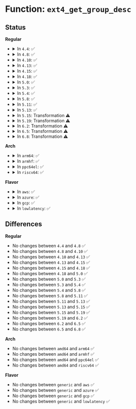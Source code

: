 # Function: <code>ext4_get_group_desc</code>

## Status
<b>Regular</b>
<ul>
<li>
<details>
<summary>In <code>4.4</code>: ✅</summary>

```c
struct ext4_group_desc *ext4_get_group_desc(struct super_block *sb, ext4_group_t block_group, struct buffer_head **bh);
```

**Collision:** Unique Global

**Inline:** No

**Transformation:** False

**Instances:**

```
In fs/ext4/balloc.c (ffffffff8128f3e0)
Location: fs/ext4/balloc.c:276
Inline: False
Direct callers:
  - fs/ext4/balloc.c:ext4_count_free_clusters
  - fs/ext4/balloc.c:ext4_read_block_bitmap_nowait
  - fs/ext4/ialloc.c:find_group_orlov
  - fs/ext4/ialloc.c:find_group_orlov
  - fs/ext4/ialloc.c:ext4_read_inode_bitmap
  - fs/ext4/ialloc.c:ext4_free_inode
  - fs/ext4/ialloc.c:__ext4_new_inode
  - fs/ext4/ialloc.c:__ext4_new_inode
  - fs/ext4/ialloc.c:__ext4_new_inode
  - fs/ext4/ialloc.c:__ext4_new_inode
  - fs/ext4/ialloc.c:__ext4_new_inode
  - fs/ext4/ialloc.c:__ext4_new_inode
  - fs/ext4/ialloc.c:ext4_count_free_inodes
  - fs/ext4/ialloc.c:ext4_count_dirs
  - fs/ext4/ialloc.c:ext4_init_inode_table
  - fs/ext4/inode.c:__ext4_get_inode_loc
  - fs/ext4/super.c:ext4_remount
  - fs/ext4/super.c:ext4_remount
  - fs/ext4/super.c:ext4_calculate_overhead
  - fs/ext4/super.c:ext4_fill_super
  - fs/ext4/super.c:ext4_fill_super
  - fs/ext4/mballoc.c:ext4_mb_mark_diskspace_used
  - fs/ext4/mballoc.c:ext4_mb_init
  - fs/ext4/mballoc.c:ext4_free_blocks
  - fs/ext4/mballoc.c:ext4_group_add_blocks
  - fs/ext4/block_validity.c:ext4_setup_system_zone
```
**Symbols:**

```
ffffffff8128f3e0-ffffffff8128f47d: ext4_get_group_desc (STB_GLOBAL)
```
</details>
</li>
<li>
<details>
<summary>In <code>4.8</code>: ✅</summary>

```c
struct ext4_group_desc *ext4_get_group_desc(struct super_block *sb, ext4_group_t block_group, struct buffer_head **bh);
```

**Collision:** Unique Global

**Inline:** No

**Transformation:** False

**Instances:**

```
In fs/ext4/balloc.c (ffffffff812bc8f0)
Location: fs/ext4/balloc.c:279
Inline: False
Direct callers:
  - fs/ext4/balloc.c:ext4_count_free_clusters
  - fs/ext4/balloc.c:ext4_read_block_bitmap_nowait
  - fs/ext4/ialloc.c:ext4_init_inode_table
  - fs/ext4/ialloc.c:ext4_count_dirs
  - fs/ext4/ialloc.c:ext4_count_free_inodes
  - fs/ext4/ialloc.c:__ext4_new_inode
  - fs/ext4/ialloc.c:__ext4_new_inode
  - fs/ext4/ialloc.c:__ext4_new_inode
  - fs/ext4/ialloc.c:__ext4_new_inode
  - fs/ext4/ialloc.c:__ext4_new_inode
  - fs/ext4/ialloc.c:__ext4_new_inode
  - fs/ext4/ialloc.c:find_group_orlov
  - fs/ext4/ialloc.c:find_group_orlov
  - fs/ext4/ialloc.c:ext4_free_inode
  - fs/ext4/ialloc.c:ext4_read_inode_bitmap
  - fs/ext4/inode.c:__ext4_get_inode_loc
  - fs/ext4/super.c:ext4_remount
  - fs/ext4/super.c:ext4_remount
  - fs/ext4/super.c:ext4_fill_super
  - fs/ext4/super.c:ext4_fill_super
  - fs/ext4/super.c:ext4_calculate_overhead
  - fs/ext4/mballoc.c:ext4_group_add_blocks
  - fs/ext4/mballoc.c:ext4_free_blocks
  - fs/ext4/mballoc.c:ext4_mb_mark_diskspace_used
  - fs/ext4/mballoc.c:ext4_mb_init
  - fs/ext4/block_validity.c:ext4_setup_system_zone
```
**Symbols:**

```
ffffffff812bc8f0-ffffffff812bc98d: ext4_get_group_desc (STB_GLOBAL)
```
</details>
</li>
<li>
<details>
<summary>In <code>4.10</code>: ✅</summary>

```c
struct ext4_group_desc *ext4_get_group_desc(struct super_block *sb, ext4_group_t block_group, struct buffer_head **bh);
```

**Collision:** Unique Global

**Inline:** No

**Transformation:** False

**Instances:**

```
In fs/ext4/balloc.c (ffffffff812d1f40)
Location: fs/ext4/balloc.c:279
Inline: False
Direct callers:
  - fs/ext4/balloc.c:ext4_count_free_clusters
  - fs/ext4/balloc.c:ext4_read_block_bitmap_nowait
  - fs/ext4/ialloc.c:ext4_init_inode_table
  - fs/ext4/ialloc.c:ext4_count_dirs
  - fs/ext4/ialloc.c:ext4_count_free_inodes
  - fs/ext4/ialloc.c:__ext4_new_inode
  - fs/ext4/ialloc.c:__ext4_new_inode
  - fs/ext4/ialloc.c:__ext4_new_inode
  - fs/ext4/ialloc.c:__ext4_new_inode
  - fs/ext4/ialloc.c:__ext4_new_inode
  - fs/ext4/ialloc.c:__ext4_new_inode
  - fs/ext4/ialloc.c:find_group_orlov
  - fs/ext4/ialloc.c:find_group_orlov
  - fs/ext4/ialloc.c:ext4_free_inode
  - fs/ext4/ialloc.c:ext4_read_inode_bitmap
  - fs/ext4/inode.c:__ext4_get_inode_loc
  - fs/ext4/super.c:ext4_remount
  - fs/ext4/super.c:ext4_remount
  - fs/ext4/super.c:ext4_fill_super
  - fs/ext4/super.c:ext4_fill_super
  - fs/ext4/super.c:ext4_calculate_overhead
  - fs/ext4/mballoc.c:ext4_group_add_blocks
  - fs/ext4/mballoc.c:ext4_free_blocks
  - fs/ext4/mballoc.c:ext4_mb_mark_diskspace_used
  - fs/ext4/mballoc.c:ext4_mb_init
  - fs/ext4/block_validity.c:ext4_setup_system_zone
```
**Symbols:**

```
ffffffff812d1f40-ffffffff812d1fdd: ext4_get_group_desc (STB_GLOBAL)
```
</details>
</li>
<li>
<details>
<summary>In <code>4.13</code>: ✅</summary>

```c
struct ext4_group_desc *ext4_get_group_desc(struct super_block *sb, ext4_group_t block_group, struct buffer_head **bh);
```

**Collision:** Unique Global

**Inline:** No

**Transformation:** False

**Instances:**

```
In fs/ext4/balloc.c (ffffffff812e35b0)
Location: fs/ext4/balloc.c:279
Inline: False
Direct callers:
  - fs/ext4/balloc.c:ext4_count_free_clusters
  - fs/ext4/balloc.c:ext4_read_block_bitmap_nowait
  - fs/ext4/block_validity.c:ext4_setup_system_zone
  - fs/ext4/fsmap.c:ext4_getfsmap_find_fixed_metadata
  - fs/ext4/ialloc.c:ext4_init_inode_table
  - fs/ext4/ialloc.c:ext4_count_dirs
  - fs/ext4/ialloc.c:ext4_count_free_inodes
  - fs/ext4/ialloc.c:__ext4_new_inode
  - fs/ext4/ialloc.c:__ext4_new_inode
  - fs/ext4/ialloc.c:__ext4_new_inode
  - fs/ext4/ialloc.c:__ext4_new_inode
  - fs/ext4/ialloc.c:__ext4_new_inode
  - fs/ext4/ialloc.c:__ext4_new_inode
  - fs/ext4/ialloc.c:find_group_orlov
  - fs/ext4/ialloc.c:find_group_orlov
  - fs/ext4/ialloc.c:ext4_free_inode
  - fs/ext4/ialloc.c:ext4_read_inode_bitmap
  - fs/ext4/inode.c:__ext4_get_inode_loc
  - fs/ext4/mballoc.c:ext4_group_add_blocks
  - fs/ext4/mballoc.c:ext4_free_blocks
  - fs/ext4/mballoc.c:ext4_mb_mark_diskspace_used
  - fs/ext4/mballoc.c:ext4_mb_init
  - fs/ext4/super.c:ext4_remount
  - fs/ext4/super.c:ext4_remount
  - fs/ext4/super.c:ext4_fill_super
  - fs/ext4/super.c:ext4_fill_super
  - fs/ext4/super.c:ext4_calculate_overhead
```
**Symbols:**

```
ffffffff812e35b0-ffffffff812e3648: ext4_get_group_desc (STB_GLOBAL)
```
</details>
</li>
<li>
<details>
<summary>In <code>4.15</code>: ✅</summary>

```c
struct ext4_group_desc *ext4_get_group_desc(struct super_block *sb, ext4_group_t block_group, struct buffer_head **bh);
```

**Collision:** Unique Global

**Inline:** No

**Transformation:** False

**Instances:**

```
In fs/ext4/balloc.c (ffffffff81307fa0)
Location: fs/ext4/balloc.c:280
Inline: False
Direct callers:
  - fs/ext4/balloc.c:ext4_count_free_clusters
  - fs/ext4/balloc.c:ext4_read_block_bitmap_nowait
  - fs/ext4/block_validity.c:ext4_setup_system_zone
  - fs/ext4/fsmap.c:ext4_getfsmap_find_fixed_metadata
  - fs/ext4/ialloc.c:ext4_init_inode_table
  - fs/ext4/ialloc.c:ext4_count_dirs
  - fs/ext4/ialloc.c:ext4_count_free_inodes
  - fs/ext4/ialloc.c:__ext4_new_inode
  - fs/ext4/ialloc.c:__ext4_new_inode
  - fs/ext4/ialloc.c:__ext4_new_inode
  - fs/ext4/ialloc.c:__ext4_new_inode
  - fs/ext4/ialloc.c:__ext4_new_inode
  - fs/ext4/ialloc.c:find_group_orlov
  - fs/ext4/ialloc.c:find_group_orlov
  - fs/ext4/ialloc.c:ext4_free_inode
  - fs/ext4/ialloc.c:ext4_read_inode_bitmap
  - fs/ext4/inode.c:__ext4_get_inode_loc
  - fs/ext4/mballoc.c:ext4_group_add_blocks
  - fs/ext4/mballoc.c:ext4_free_blocks
  - fs/ext4/mballoc.c:ext4_mb_mark_diskspace_used
  - fs/ext4/mballoc.c:ext4_mb_init
  - fs/ext4/super.c:ext4_remount
  - fs/ext4/super.c:ext4_remount
  - fs/ext4/super.c:ext4_fill_super
  - fs/ext4/super.c:ext4_fill_super
  - fs/ext4/super.c:ext4_calculate_overhead
```
**Symbols:**

```
ffffffff81307fa0-ffffffff81308038: ext4_get_group_desc (STB_GLOBAL)
```
</details>
</li>
<li>
<details>
<summary>In <code>4.18</code>: ✅</summary>

```c
struct ext4_group_desc *ext4_get_group_desc(struct super_block *sb, ext4_group_t block_group, struct buffer_head **bh);
```

**Collision:** Unique Global

**Inline:** No

**Transformation:** False

**Instances:**

```
In fs/ext4/balloc.c (ffffffff81335e90)
Location: fs/ext4/balloc.c:264
Inline: False
Direct callers:
  - fs/ext4/balloc.c:ext4_count_free_clusters
  - fs/ext4/balloc.c:ext4_read_block_bitmap_nowait
  - fs/ext4/block_validity.c:ext4_setup_system_zone
  - fs/ext4/fsmap.c:ext4_getfsmap_datadev
  - fs/ext4/ialloc.c:ext4_init_inode_table
  - fs/ext4/ialloc.c:ext4_count_dirs
  - fs/ext4/ialloc.c:ext4_count_free_inodes
  - fs/ext4/ialloc.c:__ext4_new_inode
  - fs/ext4/ialloc.c:__ext4_new_inode
  - fs/ext4/ialloc.c:__ext4_new_inode
  - fs/ext4/ialloc.c:__ext4_new_inode
  - fs/ext4/ialloc.c:__ext4_new_inode
  - fs/ext4/ialloc.c:find_group_orlov
  - fs/ext4/ialloc.c:find_group_orlov
  - fs/ext4/ialloc.c:ext4_free_inode
  - fs/ext4/ialloc.c:ext4_read_inode_bitmap
  - fs/ext4/inode.c:__ext4_get_inode_loc
  - fs/ext4/mballoc.c:ext4_group_add_blocks
  - fs/ext4/mballoc.c:ext4_free_blocks
  - fs/ext4/mballoc.c:ext4_mb_mark_diskspace_used
  - fs/ext4/mballoc.c:ext4_mb_init
  - fs/ext4/super.c:ext4_remount
  - fs/ext4/super.c:ext4_remount
  - fs/ext4/super.c:ext4_fill_super
  - fs/ext4/super.c:ext4_fill_super
  - fs/ext4/super.c:ext4_calculate_overhead
  - fs/ext4/super.c:ext4_mark_group_bitmap_corrupted
```
**Symbols:**

```
ffffffff81335e90-ffffffff81335f28: ext4_get_group_desc (STB_GLOBAL)
```
</details>
</li>
<li>
<details>
<summary>In <code>5.0</code>: ✅</summary>

```c
struct ext4_group_desc *ext4_get_group_desc(struct super_block *sb, ext4_group_t block_group, struct buffer_head **bh);
```

**Collision:** Unique Global

**Inline:** No

**Transformation:** False

**Instances:**

```
In fs/ext4/balloc.c (ffffffff8134d110)
Location: fs/ext4/balloc.c:264
Inline: False
Direct callers:
  - fs/ext4/balloc.c:ext4_count_free_clusters
  - fs/ext4/balloc.c:ext4_read_block_bitmap_nowait
  - fs/ext4/block_validity.c:ext4_setup_system_zone
  - fs/ext4/fsmap.c:ext4_getfsmap_datadev
  - fs/ext4/ialloc.c:ext4_init_inode_table
  - fs/ext4/ialloc.c:ext4_count_dirs
  - fs/ext4/ialloc.c:ext4_count_free_inodes
  - fs/ext4/ialloc.c:__ext4_new_inode
  - fs/ext4/ialloc.c:__ext4_new_inode
  - fs/ext4/ialloc.c:__ext4_new_inode
  - fs/ext4/ialloc.c:__ext4_new_inode
  - fs/ext4/ialloc.c:__ext4_new_inode
  - fs/ext4/ialloc.c:find_group_orlov
  - fs/ext4/ialloc.c:find_group_orlov
  - fs/ext4/ialloc.c:ext4_free_inode
  - fs/ext4/ialloc.c:ext4_read_inode_bitmap
  - fs/ext4/inode.c:__ext4_get_inode_loc
  - fs/ext4/mballoc.c:ext4_group_add_blocks
  - fs/ext4/mballoc.c:ext4_free_blocks
  - fs/ext4/mballoc.c:ext4_mb_mark_diskspace_used
  - fs/ext4/mballoc.c:ext4_mb_init
  - fs/ext4/super.c:ext4_remount
  - fs/ext4/super.c:ext4_remount
  - fs/ext4/super.c:ext4_fill_super
  - fs/ext4/super.c:ext4_fill_super
  - fs/ext4/super.c:ext4_calculate_overhead
  - fs/ext4/super.c:ext4_mark_group_bitmap_corrupted
```
**Symbols:**

```
ffffffff8134d110-ffffffff8134d1a8: ext4_get_group_desc (STB_GLOBAL)
```
</details>
</li>
<li>
<details>
<summary>In <code>5.3</code>: ✅</summary>

```c
struct ext4_group_desc *ext4_get_group_desc(struct super_block *sb, ext4_group_t block_group, struct buffer_head **bh);
```

**Collision:** Unique Global

**Inline:** No

**Transformation:** False

**Instances:**

```
In fs/ext4/balloc.c (ffffffff81375af0)
Location: fs/ext4/balloc.c:264
Inline: False
Direct callers:
  - fs/ext4/balloc.c:ext4_count_free_clusters
  - fs/ext4/balloc.c:ext4_read_block_bitmap_nowait
  - fs/ext4/block_validity.c:ext4_setup_system_zone
  - fs/ext4/fsmap.c:ext4_getfsmap_datadev
  - fs/ext4/ialloc.c:ext4_init_inode_table
  - fs/ext4/ialloc.c:ext4_count_dirs
  - fs/ext4/ialloc.c:ext4_count_free_inodes
  - fs/ext4/ialloc.c:__ext4_new_inode
  - fs/ext4/ialloc.c:__ext4_new_inode
  - fs/ext4/ialloc.c:__ext4_new_inode
  - fs/ext4/ialloc.c:__ext4_new_inode
  - fs/ext4/ialloc.c:__ext4_new_inode
  - fs/ext4/ialloc.c:find_group_orlov
  - fs/ext4/ialloc.c:find_group_orlov
  - fs/ext4/ialloc.c:ext4_free_inode
  - fs/ext4/ialloc.c:ext4_read_inode_bitmap
  - fs/ext4/inode.c:__ext4_get_inode_loc
  - fs/ext4/mballoc.c:ext4_group_add_blocks
  - fs/ext4/mballoc.c:ext4_free_blocks
  - fs/ext4/mballoc.c:ext4_mb_mark_diskspace_used
  - fs/ext4/mballoc.c:ext4_mb_init
  - fs/ext4/super.c:ext4_remount
  - fs/ext4/super.c:ext4_remount
  - fs/ext4/super.c:ext4_fill_super
  - fs/ext4/super.c:ext4_calculate_overhead
  - fs/ext4/super.c:ext4_check_descriptors
  - fs/ext4/super.c:ext4_mark_group_bitmap_corrupted
```
**Symbols:**

```
ffffffff81375af0-ffffffff81375b84: ext4_get_group_desc (STB_GLOBAL)
```
</details>
</li>
<li>
<details>
<summary>In <code>5.4</code>: ✅</summary>

```c
struct ext4_group_desc *ext4_get_group_desc(struct super_block *sb, ext4_group_t block_group, struct buffer_head **bh);
```

**Collision:** Unique Global

**Inline:** No

**Transformation:** False

**Instances:**

```
In fs/ext4/balloc.c (ffffffff8138dd60)
Location: fs/ext4/balloc.c:264
Inline: False
Direct callers:
  - fs/ext4/balloc.c:ext4_count_free_clusters
  - fs/ext4/balloc.c:ext4_read_block_bitmap_nowait
  - fs/ext4/block_validity.c:ext4_setup_system_zone
  - fs/ext4/fsmap.c:ext4_getfsmap_datadev
  - fs/ext4/ialloc.c:ext4_init_inode_table
  - fs/ext4/ialloc.c:ext4_count_dirs
  - fs/ext4/ialloc.c:ext4_count_free_inodes
  - fs/ext4/ialloc.c:__ext4_new_inode
  - fs/ext4/ialloc.c:__ext4_new_inode
  - fs/ext4/ialloc.c:__ext4_new_inode
  - fs/ext4/ialloc.c:__ext4_new_inode
  - fs/ext4/ialloc.c:__ext4_new_inode
  - fs/ext4/ialloc.c:find_group_orlov
  - fs/ext4/ialloc.c:find_group_orlov
  - fs/ext4/ialloc.c:ext4_free_inode
  - fs/ext4/ialloc.c:ext4_read_inode_bitmap
  - fs/ext4/inode.c:__ext4_get_inode_loc
  - fs/ext4/mballoc.c:ext4_group_add_blocks
  - fs/ext4/mballoc.c:ext4_free_blocks
  - fs/ext4/mballoc.c:ext4_mb_mark_diskspace_used
  - fs/ext4/mballoc.c:ext4_mb_init
  - fs/ext4/super.c:ext4_remount
  - fs/ext4/super.c:ext4_remount
  - fs/ext4/super.c:ext4_fill_super
  - fs/ext4/super.c:ext4_calculate_overhead
  - fs/ext4/super.c:ext4_check_descriptors
  - fs/ext4/super.c:ext4_mark_group_bitmap_corrupted
```
**Symbols:**

```
ffffffff8138dd60-ffffffff8138ddfb: ext4_get_group_desc (STB_GLOBAL)
```
</details>
</li>
<li>
<details>
<summary>In <code>5.8</code>: ✅</summary>

```c
struct ext4_group_desc *ext4_get_group_desc(struct super_block *sb, ext4_group_t block_group, struct buffer_head **bh);
```

**Collision:** Unique Global

**Inline:** No

**Transformation:** False

**Instances:**

```
In fs/ext4/balloc.c (ffffffff813d9260)
Location: fs/ext4/balloc.c:264
Inline: False
Direct callers:
  - fs/ext4/balloc.c:ext4_count_free_clusters
  - fs/ext4/balloc.c:ext4_read_block_bitmap_nowait
  - fs/ext4/block_validity.c:ext4_setup_system_zone
  - fs/ext4/fsmap.c:ext4_getfsmap_find_fixed_metadata
  - fs/ext4/ialloc.c:ext4_init_inode_table
  - fs/ext4/ialloc.c:ext4_count_dirs
  - fs/ext4/ialloc.c:ext4_count_free_inodes
  - fs/ext4/ialloc.c:__ext4_new_inode
  - fs/ext4/ialloc.c:recently_deleted
  - fs/ext4/ialloc.c:find_group_other
  - fs/ext4/ialloc.c:find_group_other
  - fs/ext4/ialloc.c:find_group_other
  - fs/ext4/ialloc.c:find_group_other
  - fs/ext4/ialloc.c:find_group_orlov
  - fs/ext4/ialloc.c:find_group_orlov
  - fs/ext4/ialloc.c:ext4_free_inode
  - fs/ext4/ialloc.c:ext4_read_inode_bitmap
  - fs/ext4/inode.c:__ext4_get_inode_loc
  - fs/ext4/mballoc.c:ext4_group_add_blocks
  - fs/ext4/mballoc.c:ext4_free_blocks
  - fs/ext4/mballoc.c:ext4_mb_mark_diskspace_used
  - fs/ext4/mballoc.c:ext4_mb_init_backend
  - fs/ext4/mballoc.c:ext4_mb_good_group_nolock
  - fs/ext4/super.c:ext4_remount
  - fs/ext4/super.c:ext4_remount
  - fs/ext4/super.c:count_overhead
  - fs/ext4/super.c:ext4_run_li_request
  - fs/ext4/super.c:ext4_check_descriptors
  - fs/ext4/super.c:ext4_fill_flex_info
  - fs/ext4/super.c:ext4_mark_group_bitmap_corrupted
```
**Symbols:**

```
ffffffff813d9260-ffffffff813d930a: ext4_get_group_desc (STB_GLOBAL)
```
</details>
</li>
<li>
<details>
<summary>In <code>5.11</code>: ✅</summary>

```c
struct ext4_group_desc *ext4_get_group_desc(struct super_block *sb, ext4_group_t block_group, struct buffer_head **bh);
```

**Collision:** Unique Global

**Inline:** No

**Transformation:** False

**Instances:**

```
In fs/ext4/balloc.c (ffffffff813eaeb0)
Location: fs/ext4/balloc.c:264
Inline: False
Direct callers:
  - fs/ext4/balloc.c:ext4_count_free_clusters
  - fs/ext4/balloc.c:ext4_read_block_bitmap_nowait
  - fs/ext4/block_validity.c:ext4_setup_system_zone
  - fs/ext4/fsmap.c:ext4_getfsmap_find_fixed_metadata
  - fs/ext4/ialloc.c:ext4_init_inode_table
  - fs/ext4/ialloc.c:ext4_count_dirs
  - fs/ext4/ialloc.c:ext4_count_free_inodes
  - fs/ext4/ialloc.c:__ext4_new_inode
  - fs/ext4/ialloc.c:ext4_mark_inode_used
  - fs/ext4/ialloc.c:recently_deleted
  - fs/ext4/ialloc.c:find_group_other
  - fs/ext4/ialloc.c:find_group_other
  - fs/ext4/ialloc.c:find_group_other
  - fs/ext4/ialloc.c:find_group_other
  - fs/ext4/ialloc.c:find_group_orlov
  - fs/ext4/ialloc.c:find_group_orlov
  - fs/ext4/ialloc.c:ext4_free_inode
  - fs/ext4/ialloc.c:ext4_read_inode_bitmap
  - fs/ext4/inode.c:__ext4_get_inode_loc
  - fs/ext4/mballoc.c:ext4_group_add_blocks
  - fs/ext4/mballoc.c:ext4_free_blocks
  - fs/ext4/mballoc.c:ext4_mb_mark_bb
  - fs/ext4/mballoc.c:ext4_mb_mark_diskspace_used
  - fs/ext4/mballoc.c:ext4_mb_init_backend
  - fs/ext4/mballoc.c:ext4_mb_prefetch_fini
  - fs/ext4/mballoc.c:ext4_mb_prefetch
  - fs/ext4/mballoc.c:ext4_mb_good_group_nolock
  - fs/ext4/super.c:ext4_remount
  - fs/ext4/super.c:ext4_remount
  - fs/ext4/super.c:count_overhead
  - fs/ext4/super.c:ext4_run_li_request
  - fs/ext4/super.c:ext4_check_descriptors
  - fs/ext4/super.c:ext4_fill_flex_info
  - fs/ext4/super.c:ext4_mark_group_bitmap_corrupted
```
**Symbols:**

```
ffffffff813eaeb0-ffffffff813eaf9d: ext4_get_group_desc (STB_GLOBAL)
```
</details>
</li>
<li>
<details>
<summary>In <code>5.13</code>: ✅</summary>

```c
struct ext4_group_desc *ext4_get_group_desc(struct super_block *sb, ext4_group_t block_group, struct buffer_head **bh);
```

**Collision:** Unique Global

**Inline:** No

**Transformation:** False

**Instances:**

```
In fs/ext4/balloc.c (ffffffff813f13e0)
Location: fs/ext4/balloc.c:264
Inline: False
Direct callers:
  - fs/ext4/balloc.c:ext4_count_free_clusters
  - fs/ext4/balloc.c:ext4_read_block_bitmap_nowait
  - fs/ext4/block_validity.c:ext4_setup_system_zone
  - fs/ext4/fsmap.c:ext4_getfsmap_find_fixed_metadata
  - fs/ext4/ialloc.c:ext4_init_inode_table
  - fs/ext4/ialloc.c:ext4_count_dirs
  - fs/ext4/ialloc.c:ext4_count_free_inodes
  - fs/ext4/ialloc.c:__ext4_new_inode
  - fs/ext4/ialloc.c:ext4_mark_inode_used
  - fs/ext4/ialloc.c:find_inode_bit
  - fs/ext4/ialloc.c:find_group_other
  - fs/ext4/ialloc.c:find_group_other
  - fs/ext4/ialloc.c:find_group_other
  - fs/ext4/ialloc.c:find_group_other
  - fs/ext4/ialloc.c:find_group_orlov
  - fs/ext4/ialloc.c:find_group_orlov
  - fs/ext4/ialloc.c:ext4_free_inode
  - fs/ext4/ialloc.c:ext4_read_inode_bitmap
  - fs/ext4/inode.c:__ext4_get_inode_loc
  - fs/ext4/mballoc.c:ext4_group_add_blocks
  - fs/ext4/mballoc.c:ext4_free_blocks
  - fs/ext4/mballoc.c:ext4_mb_mark_bb
  - fs/ext4/mballoc.c:ext4_mb_mark_diskspace_used
  - fs/ext4/mballoc.c:ext4_mb_init_backend
  - fs/ext4/mballoc.c:ext4_mb_prefetch_fini
  - fs/ext4/mballoc.c:ext4_mb_prefetch
  - fs/ext4/mballoc.c:ext4_mb_good_group_nolock
  - fs/ext4/super.c:ext4_remount
  - fs/ext4/super.c:ext4_remount
  - fs/ext4/super.c:count_overhead
  - fs/ext4/super.c:ext4_run_li_request
  - fs/ext4/super.c:ext4_check_descriptors
  - fs/ext4/super.c:ext4_fill_flex_info
  - fs/ext4/super.c:ext4_mark_group_bitmap_corrupted
```
**Symbols:**

```
ffffffff813f13e0-ffffffff813f14cd: ext4_get_group_desc (STB_GLOBAL)
```
</details>
</li>
<li>
<details>
<summary>In <code>5.15</code>: Transformation ⚠️</summary>

```c
struct ext4_group_desc *ext4_get_group_desc(struct super_block *sb, ext4_group_t block_group, struct buffer_head **bh);
```

**Collision:** Unique Global

**Inline:** No

**Transformation:** True

**Instances:**

```
In fs/ext4/balloc.c (0)
Location: fs/ext4/balloc.c:264
Inline: False
Direct callers:
  - fs/ext4/balloc.c:ext4_count_free_clusters
  - fs/ext4/balloc.c:ext4_read_block_bitmap_nowait
  - fs/ext4/block_validity.c:ext4_setup_system_zone
  - fs/ext4/fsmap.c:ext4_getfsmap_find_fixed_metadata
  - fs/ext4/ialloc.c:ext4_init_inode_table
  - fs/ext4/ialloc.c:ext4_count_dirs
  - fs/ext4/ialloc.c:ext4_count_free_inodes
  - fs/ext4/ialloc.c:__ext4_new_inode
  - fs/ext4/ialloc.c:ext4_mark_inode_used
  - fs/ext4/ialloc.c:find_inode_bit
  - fs/ext4/ialloc.c:find_group_other
  - fs/ext4/ialloc.c:find_group_other
  - fs/ext4/ialloc.c:find_group_other
  - fs/ext4/ialloc.c:find_group_other
  - fs/ext4/ialloc.c:find_group_orlov
  - fs/ext4/ialloc.c:find_group_orlov
  - fs/ext4/ialloc.c:ext4_free_inode
  - fs/ext4/ialloc.c:ext4_read_inode_bitmap
  - fs/ext4/inode.c:__ext4_get_inode_loc
  - fs/ext4/mballoc.c:ext4_group_add_blocks
  - fs/ext4/mballoc.c:ext4_free_blocks
  - fs/ext4/mballoc.c:ext4_mb_mark_bb
  - fs/ext4/mballoc.c:ext4_mb_mark_diskspace_used
  - fs/ext4/mballoc.c:ext4_mb_init_backend
  - fs/ext4/mballoc.c:ext4_mb_prefetch_fini
  - fs/ext4/mballoc.c:ext4_mb_prefetch
  - fs/ext4/mballoc.c:ext4_mb_good_group_nolock
  - fs/ext4/super.c:ext4_remount
  - fs/ext4/super.c:ext4_remount
  - fs/ext4/super.c:count_overhead
  - fs/ext4/super.c:ext4_run_li_request
  - fs/ext4/super.c:ext4_check_descriptors
  - fs/ext4/super.c:ext4_fill_flex_info
  - fs/ext4/super.c:ext4_mark_group_bitmap_corrupted
```
**Symbols:**

```
ffffffff81cc8b12-ffffffff81cc8b39: ext4_get_group_desc.cold (STB_LOCAL)
ffffffff814433e0-ffffffff814434ce: ext4_get_group_desc (STB_GLOBAL)
```
</details>
</li>
<li>
<details>
<summary>In <code>5.19</code>: Transformation ⚠️</summary>

```c
struct ext4_group_desc *ext4_get_group_desc(struct super_block *sb, ext4_group_t block_group, struct buffer_head **bh);
```

**Collision:** Unique Global

**Inline:** No

**Transformation:** True

**Instances:**

```
In fs/ext4/balloc.c (0)
Location: fs/ext4/balloc.c:264
Inline: False
Direct callers:
  - fs/ext4/balloc.c:ext4_count_free_clusters
  - fs/ext4/balloc.c:ext4_read_block_bitmap_nowait
  - fs/ext4/block_validity.c:ext4_setup_system_zone
  - fs/ext4/fsmap.c:ext4_getfsmap_find_fixed_metadata
  - fs/ext4/ialloc.c:ext4_init_inode_table
  - fs/ext4/ialloc.c:ext4_count_dirs
  - fs/ext4/ialloc.c:ext4_count_free_inodes
  - fs/ext4/ialloc.c:__ext4_new_inode
  - fs/ext4/ialloc.c:ext4_mark_inode_used
  - fs/ext4/ialloc.c:find_inode_bit
  - fs/ext4/ialloc.c:find_group_other
  - fs/ext4/ialloc.c:find_group_other
  - fs/ext4/ialloc.c:find_group_other
  - fs/ext4/ialloc.c:find_group_other
  - fs/ext4/ialloc.c:find_group_orlov
  - fs/ext4/ialloc.c:find_group_orlov
  - fs/ext4/ialloc.c:ext4_free_inode
  - fs/ext4/ialloc.c:ext4_read_inode_bitmap
  - fs/ext4/inode.c:__ext4_get_inode_loc
  - fs/ext4/mballoc.c:ext4_group_add_blocks
  - fs/ext4/mballoc.c:ext4_mb_clear_bb
  - fs/ext4/mballoc.c:ext4_mb_mark_bb
  - fs/ext4/mballoc.c:ext4_mb_mark_diskspace_used
  - fs/ext4/mballoc.c:ext4_mb_init_backend
  - fs/ext4/mballoc.c:ext4_mb_prefetch_fini
  - fs/ext4/mballoc.c:ext4_mb_prefetch
  - fs/ext4/mballoc.c:ext4_mb_good_group_nolock
  - fs/ext4/super.c:__ext4_remount
  - fs/ext4/super.c:__ext4_remount
  - fs/ext4/super.c:count_overhead
  - fs/ext4/super.c:ext4_run_li_request
  - fs/ext4/super.c:ext4_check_descriptors
  - fs/ext4/super.c:ext4_fill_flex_info
  - fs/ext4/super.c:ext4_mark_group_bitmap_corrupted
```
**Symbols:**

```
ffffffff81e7b856-ffffffff81e7b879: ext4_get_group_desc.cold (STB_LOCAL)
ffffffff814bf1d0-ffffffff814bf2e9: ext4_get_group_desc (STB_GLOBAL)
```
</details>
</li>
<li>
<details>
<summary>In <code>6.2</code>: Transformation ⚠️</summary>

```c
struct ext4_group_desc *ext4_get_group_desc(struct super_block *sb, ext4_group_t block_group, struct buffer_head **bh);
```

**Collision:** Unique Global

**Inline:** No

**Transformation:** True

**Instances:**

```
In fs/ext4/balloc.c (0)
Location: fs/ext4/balloc.c:264
Inline: False
Direct callers:
  - fs/ext4/balloc.c:ext4_count_free_clusters
  - fs/ext4/balloc.c:ext4_wait_block_bitmap
  - fs/ext4/balloc.c:ext4_read_block_bitmap_nowait
  - fs/ext4/block_validity.c:ext4_setup_system_zone
  - fs/ext4/fsmap.c:ext4_getfsmap_find_fixed_metadata
  - fs/ext4/ialloc.c:ext4_init_inode_table
  - fs/ext4/ialloc.c:ext4_count_dirs
  - fs/ext4/ialloc.c:ext4_count_free_inodes
  - fs/ext4/ialloc.c:__ext4_new_inode
  - fs/ext4/ialloc.c:ext4_mark_inode_used
  - fs/ext4/ialloc.c:find_inode_bit
  - fs/ext4/ialloc.c:find_group_other
  - fs/ext4/ialloc.c:find_group_other
  - fs/ext4/ialloc.c:find_group_other
  - fs/ext4/ialloc.c:find_group_other
  - fs/ext4/ialloc.c:find_group_orlov
  - fs/ext4/ialloc.c:find_group_orlov
  - fs/ext4/ialloc.c:ext4_free_inode
  - fs/ext4/ialloc.c:ext4_read_inode_bitmap
  - fs/ext4/inode.c:__ext4_get_inode_loc
  - fs/ext4/mballoc.c:ext4_group_add_blocks
  - fs/ext4/mballoc.c:ext4_mb_clear_bb
  - fs/ext4/mballoc.c:ext4_mb_mark_bb
  - fs/ext4/mballoc.c:ext4_mb_mark_diskspace_used
  - fs/ext4/mballoc.c:ext4_mb_init_backend
  - fs/ext4/mballoc.c:ext4_mb_prefetch_fini
  - fs/ext4/mballoc.c:ext4_mb_prefetch
  - fs/ext4/mballoc.c:ext4_mb_good_group_nolock
  - fs/ext4/super.c:__ext4_remount
  - fs/ext4/super.c:__ext4_remount
  - fs/ext4/super.c:count_overhead
  - fs/ext4/super.c:ext4_run_li_request
  - fs/ext4/super.c:ext4_check_descriptors
  - fs/ext4/super.c:ext4_fill_flex_info
  - fs/ext4/super.c:ext4_mark_group_bitmap_corrupted
```
**Symbols:**

```
ffffffff8206bfe7-ffffffff8206c00a: ext4_get_group_desc.cold (STB_LOCAL)
ffffffff81557100-ffffffff81557219: ext4_get_group_desc (STB_GLOBAL)
```
</details>
</li>
<li>
<details>
<summary>In <code>6.5</code>: Transformation ⚠️</summary>

```c
struct ext4_group_desc *ext4_get_group_desc(struct super_block *sb, ext4_group_t block_group, struct buffer_head **bh);
```

**Collision:** Unique Global

**Inline:** No

**Transformation:** True

**Instances:**

```
In fs/ext4/balloc.c (0)
Location: fs/ext4/balloc.c:266
Inline: False
Direct callers:
  - fs/ext4/balloc.c:ext4_count_free_clusters
  - fs/ext4/balloc.c:ext4_wait_block_bitmap
  - fs/ext4/balloc.c:ext4_read_block_bitmap_nowait
  - fs/ext4/block_validity.c:ext4_setup_system_zone
  - fs/ext4/fsmap.c:ext4_getfsmap_find_fixed_metadata
  - fs/ext4/ialloc.c:ext4_init_inode_table
  - fs/ext4/ialloc.c:ext4_count_dirs
  - fs/ext4/ialloc.c:ext4_count_free_inodes
  - fs/ext4/ialloc.c:__ext4_new_inode
  - fs/ext4/ialloc.c:ext4_mark_inode_used
  - fs/ext4/ialloc.c:find_inode_bit
  - fs/ext4/ialloc.c:find_group_other
  - fs/ext4/ialloc.c:find_group_other
  - fs/ext4/ialloc.c:find_group_other
  - fs/ext4/ialloc.c:find_group_other
  - fs/ext4/ialloc.c:find_group_orlov
  - fs/ext4/ialloc.c:find_group_orlov
  - fs/ext4/ialloc.c:ext4_free_inode
  - fs/ext4/ialloc.c:ext4_read_inode_bitmap
  - fs/ext4/inode.c:__ext4_get_inode_loc
  - fs/ext4/mballoc.c:ext4_group_add_blocks
  - fs/ext4/mballoc.c:ext4_mb_clear_bb
  - fs/ext4/mballoc.c:ext4_mb_mark_bb
  - fs/ext4/mballoc.c:ext4_mb_mark_diskspace_used
  - fs/ext4/mballoc.c:ext4_mb_init_backend
  - fs/ext4/mballoc.c:ext4_mb_prefetch_fini
  - fs/ext4/mballoc.c:ext4_mb_prefetch
  - fs/ext4/mballoc.c:ext4_mb_good_group_nolock
  - fs/ext4/super.c:__ext4_remount
  - fs/ext4/super.c:__ext4_remount
  - fs/ext4/super.c:count_overhead
  - fs/ext4/super.c:ext4_run_li_request
  - fs/ext4/super.c:ext4_check_descriptors
  - fs/ext4/super.c:ext4_fill_flex_info
  - fs/ext4/super.c:ext4_mark_group_bitmap_corrupted
```
**Symbols:**

```
ffffffff820ebe34-ffffffff820ebe5b: ext4_get_group_desc.cold (STB_LOCAL)
ffffffff8158ec50-ffffffff8158ed56: ext4_get_group_desc (STB_GLOBAL)
```
</details>
</li>
<li>
<details>
<summary>In <code>6.8</code>: Transformation ⚠️</summary>

```c
struct ext4_group_desc *ext4_get_group_desc(struct super_block *sb, ext4_group_t block_group, struct buffer_head **bh);
```

**Collision:** Unique Global

**Inline:** No

**Transformation:** True

**Instances:**

```
In fs/ext4/balloc.c (0)
Location: fs/ext4/balloc.c:265
Inline: False
Direct callers:
  - fs/ext4/balloc.c:ext4_count_free_clusters
  - fs/ext4/balloc.c:ext4_wait_block_bitmap
  - fs/ext4/balloc.c:ext4_read_block_bitmap_nowait
  - fs/ext4/block_validity.c:ext4_setup_system_zone
  - fs/ext4/fsmap.c:ext4_getfsmap_find_fixed_metadata
  - fs/ext4/ialloc.c:ext4_init_inode_table
  - fs/ext4/ialloc.c:ext4_count_dirs
  - fs/ext4/ialloc.c:ext4_count_free_inodes
  - fs/ext4/ialloc.c:__ext4_new_inode
  - fs/ext4/ialloc.c:ext4_mark_inode_used
  - fs/ext4/ialloc.c:find_inode_bit
  - fs/ext4/ialloc.c:find_group_other
  - fs/ext4/ialloc.c:find_group_other
  - fs/ext4/ialloc.c:find_group_other
  - fs/ext4/ialloc.c:find_group_other
  - fs/ext4/ialloc.c:find_group_orlov
  - fs/ext4/ialloc.c:find_group_orlov
  - fs/ext4/ialloc.c:ext4_free_inode
  - fs/ext4/ialloc.c:ext4_read_inode_bitmap
  - fs/ext4/inode.c:__ext4_get_inode_loc
  - fs/ext4/mballoc.c:ext4_mb_mark_diskspace_used
  - fs/ext4/mballoc.c:ext4_mb_mark_context
  - fs/ext4/mballoc.c:ext4_mb_mark_context
  - fs/ext4/mballoc.c:ext4_mb_init_backend
  - fs/ext4/mballoc.c:ext4_mb_prefetch_fini
  - fs/ext4/mballoc.c:ext4_mb_prefetch
  - fs/ext4/mballoc.c:ext4_mb_good_group_nolock
  - fs/ext4/super.c:__ext4_remount
  - fs/ext4/super.c:__ext4_remount
  - fs/ext4/super.c:count_overhead
  - fs/ext4/super.c:ext4_run_li_request
  - fs/ext4/super.c:ext4_check_descriptors
  - fs/ext4/super.c:ext4_fill_flex_info
  - fs/ext4/super.c:ext4_mark_group_bitmap_corrupted
```
**Symbols:**

```
ffffffff821c9098-ffffffff821c90bf: ext4_get_group_desc.cold (STB_LOCAL)
ffffffff815c7960-ffffffff815c7a66: ext4_get_group_desc (STB_GLOBAL)
```
</details>
</li>
</ul>
<b>Arch</b>
<ul>
<li>
<details>
<summary>In <code>arm64</code>: ✅</summary>

```c
struct ext4_group_desc *ext4_get_group_desc(struct super_block *sb, ext4_group_t block_group, struct buffer_head **bh);
```

**Collision:** Unique Global

**Inline:** No

**Transformation:** False

**Instances:**

```
In fs/ext4/balloc.c (ffff80001045fdf8)
Location: fs/ext4/balloc.c:264
Inline: False
Direct callers:
  - fs/ext4/balloc.c:ext4_count_free_clusters
  - fs/ext4/balloc.c:ext4_read_block_bitmap_nowait
  - fs/ext4/block_validity.c:ext4_setup_system_zone
  - fs/ext4/fsmap.c:ext4_getfsmap_datadev
  - fs/ext4/ialloc.c:ext4_init_inode_table
  - fs/ext4/ialloc.c:ext4_count_dirs
  - fs/ext4/ialloc.c:ext4_count_free_inodes
  - fs/ext4/ialloc.c:__ext4_new_inode
  - fs/ext4/ialloc.c:__ext4_new_inode
  - fs/ext4/ialloc.c:__ext4_new_inode
  - fs/ext4/ialloc.c:__ext4_new_inode
  - fs/ext4/ialloc.c:__ext4_new_inode
  - fs/ext4/ialloc.c:find_group_orlov
  - fs/ext4/ialloc.c:find_group_orlov
  - fs/ext4/ialloc.c:ext4_free_inode
  - fs/ext4/ialloc.c:ext4_read_inode_bitmap
  - fs/ext4/inode.c:__ext4_get_inode_loc
  - fs/ext4/mballoc.c:ext4_group_add_blocks
  - fs/ext4/mballoc.c:ext4_free_blocks
  - fs/ext4/mballoc.c:ext4_mb_mark_diskspace_used
  - fs/ext4/mballoc.c:ext4_mb_init
  - fs/ext4/super.c:ext4_remount
  - fs/ext4/super.c:ext4_remount
  - fs/ext4/super.c:ext4_fill_super
  - fs/ext4/super.c:ext4_calculate_overhead
  - fs/ext4/super.c:ext4_check_descriptors
  - fs/ext4/super.c:ext4_mark_group_bitmap_corrupted
```
**Symbols:**

```
ffff80001045fdf8-ffff80001045fed4: ext4_get_group_desc (STB_GLOBAL)
```
</details>
</li>
<li>
<details>
<summary>In <code>armhf</code>: ✅</summary>

```c
struct ext4_group_desc *ext4_get_group_desc(struct super_block *sb, ext4_group_t block_group, struct buffer_head **bh);
```

**Collision:** Unique Global

**Inline:** No

**Transformation:** False

**Instances:**

```
In fs/ext4/balloc.c (c0620630)
Location: fs/ext4/balloc.c:264
Inline: False
Direct callers:
  - fs/ext4/balloc.c:ext4_count_free_clusters
  - fs/ext4/balloc.c:ext4_read_block_bitmap_nowait
  - fs/ext4/block_validity.c:ext4_setup_system_zone
  - fs/ext4/fsmap.c:ext4_getfsmap_find_fixed_metadata
  - fs/ext4/ialloc.c:ext4_init_inode_table
  - fs/ext4/ialloc.c:ext4_count_dirs
  - fs/ext4/ialloc.c:ext4_count_free_inodes
  - fs/ext4/ialloc.c:__ext4_new_inode
  - fs/ext4/ialloc.c:__ext4_new_inode
  - fs/ext4/ialloc.c:__ext4_new_inode
  - fs/ext4/ialloc.c:__ext4_new_inode
  - fs/ext4/ialloc.c:__ext4_new_inode
  - fs/ext4/ialloc.c:find_inode_bit
  - fs/ext4/ialloc.c:find_group_orlov
  - fs/ext4/ialloc.c:find_group_orlov
  - fs/ext4/ialloc.c:ext4_free_inode
  - fs/ext4/ialloc.c:ext4_read_inode_bitmap
  - fs/ext4/inode.c:__ext4_get_inode_loc
  - fs/ext4/mballoc.c:ext4_group_add_blocks
  - fs/ext4/mballoc.c:ext4_free_blocks
  - fs/ext4/mballoc.c:ext4_mb_mark_diskspace_used
  - fs/ext4/mballoc.c:ext4_mb_init
  - fs/ext4/super.c:ext4_remount
  - fs/ext4/super.c:ext4_remount
  - fs/ext4/super.c:ext4_fill_super
  - fs/ext4/super.c:ext4_calculate_overhead
  - fs/ext4/super.c:ext4_check_descriptors
  - fs/ext4/super.c:ext4_mark_group_bitmap_corrupted
```
**Symbols:**

```
c0620630-c06206f4: ext4_get_group_desc (STB_GLOBAL)
```
</details>
</li>
<li>
<details>
<summary>In <code>ppc64el</code>: ✅</summary>

```c
struct ext4_group_desc *ext4_get_group_desc(struct super_block *sb, ext4_group_t block_group, struct buffer_head **bh);
```

**Collision:** Unique Global

**Inline:** No

**Transformation:** False

**Instances:**

```
In fs/ext4/balloc.c (c00000000057c110)
Location: fs/ext4/balloc.c:264
Inline: False
Direct callers:
  - fs/ext4/balloc.c:ext4_count_free_clusters
  - fs/ext4/balloc.c:ext4_read_block_bitmap_nowait
  - fs/ext4/block_validity.c:ext4_setup_system_zone
  - fs/ext4/fsmap.c:ext4_getfsmap_datadev
  - fs/ext4/ialloc.c:ext4_init_inode_table
  - fs/ext4/ialloc.c:ext4_count_dirs
  - fs/ext4/ialloc.c:ext4_count_free_inodes
  - fs/ext4/ialloc.c:__ext4_new_inode
  - fs/ext4/ialloc.c:__ext4_new_inode
  - fs/ext4/ialloc.c:__ext4_new_inode
  - fs/ext4/ialloc.c:__ext4_new_inode
  - fs/ext4/ialloc.c:__ext4_new_inode
  - fs/ext4/ialloc.c:find_group_orlov
  - fs/ext4/ialloc.c:find_group_orlov
  - fs/ext4/ialloc.c:ext4_free_inode
  - fs/ext4/ialloc.c:ext4_read_inode_bitmap
  - fs/ext4/inode.c:__ext4_get_inode_loc
  - fs/ext4/mballoc.c:ext4_group_add_blocks
  - fs/ext4/mballoc.c:ext4_free_blocks
  - fs/ext4/mballoc.c:ext4_mb_mark_diskspace_used
  - fs/ext4/mballoc.c:ext4_mb_init
  - fs/ext4/super.c:ext4_remount
  - fs/ext4/super.c:ext4_remount
  - fs/ext4/super.c:ext4_fill_super
  - fs/ext4/super.c:ext4_calculate_overhead
  - fs/ext4/super.c:ext4_check_descriptors
  - fs/ext4/super.c:ext4_mark_group_bitmap_corrupted
```
**Symbols:**

```
c00000000057c110-c00000000057c208: ext4_get_group_desc (STB_GLOBAL)
```
</details>
</li>
<li>
<details>
<summary>In <code>riscv64</code>: ✅</summary>

```c
struct ext4_group_desc *ext4_get_group_desc(struct super_block *sb, ext4_group_t block_group, struct buffer_head **bh);
```

**Collision:** Unique Global

**Inline:** No

**Transformation:** False

**Instances:**

```
In fs/ext4/balloc.c (ffffffe0002ef508)
Location: fs/ext4/balloc.c:264
Inline: False
Direct callers:
  - fs/ext4/balloc.c:ext4_count_free_clusters
  - fs/ext4/balloc.c:ext4_read_block_bitmap_nowait
  - fs/ext4/block_validity.c:ext4_setup_system_zone
  - fs/ext4/fsmap.c:ext4_getfsmap_datadev
  - fs/ext4/ialloc.c:ext4_init_inode_table
  - fs/ext4/ialloc.c:ext4_count_dirs
  - fs/ext4/ialloc.c:ext4_count_free_inodes
  - fs/ext4/ialloc.c:__ext4_new_inode
  - fs/ext4/ialloc.c:__ext4_new_inode
  - fs/ext4/ialloc.c:__ext4_new_inode
  - fs/ext4/ialloc.c:__ext4_new_inode
  - fs/ext4/ialloc.c:__ext4_new_inode
  - fs/ext4/ialloc.c:find_group_orlov
  - fs/ext4/ialloc.c:find_group_orlov
  - fs/ext4/ialloc.c:ext4_free_inode
  - fs/ext4/ialloc.c:ext4_read_inode_bitmap
  - fs/ext4/inode.c:__ext4_get_inode_loc
  - fs/ext4/mballoc.c:ext4_group_add_blocks
  - fs/ext4/mballoc.c:ext4_free_blocks
  - fs/ext4/mballoc.c:ext4_mb_mark_diskspace_used
  - fs/ext4/mballoc.c:ext4_mb_init
  - fs/ext4/super.c:ext4_remount
  - fs/ext4/super.c:ext4_remount
  - fs/ext4/super.c:ext4_fill_super
  - fs/ext4/super.c:ext4_calculate_overhead
  - fs/ext4/super.c:ext4_check_descriptors
  - fs/ext4/super.c:ext4_mark_group_bitmap_corrupted
```
**Symbols:**

```
ffffffe0002ef508-ffffffe0002ef5ce: ext4_get_group_desc (STB_GLOBAL)
```
</details>
</li>
</ul>
<b>Flavor</b>
<ul>
<li>
<details>
<summary>In <code>aws</code>: ✅</summary>

```c
struct ext4_group_desc *ext4_get_group_desc(struct super_block *sb, ext4_group_t block_group, struct buffer_head **bh);
```

**Collision:** Unique Global

**Inline:** No

**Transformation:** False

**Instances:**

```
In fs/ext4/balloc.c (ffffffff81386340)
Location: fs/ext4/balloc.c:264
Inline: False
Direct callers:
  - fs/ext4/balloc.c:ext4_count_free_clusters
  - fs/ext4/balloc.c:ext4_read_block_bitmap_nowait
  - fs/ext4/block_validity.c:ext4_setup_system_zone
  - fs/ext4/fsmap.c:ext4_getfsmap_datadev
  - fs/ext4/ialloc.c:ext4_init_inode_table
  - fs/ext4/ialloc.c:ext4_count_dirs
  - fs/ext4/ialloc.c:ext4_count_free_inodes
  - fs/ext4/ialloc.c:__ext4_new_inode
  - fs/ext4/ialloc.c:__ext4_new_inode
  - fs/ext4/ialloc.c:__ext4_new_inode
  - fs/ext4/ialloc.c:__ext4_new_inode
  - fs/ext4/ialloc.c:__ext4_new_inode
  - fs/ext4/ialloc.c:find_group_orlov
  - fs/ext4/ialloc.c:find_group_orlov
  - fs/ext4/ialloc.c:ext4_free_inode
  - fs/ext4/ialloc.c:ext4_read_inode_bitmap
  - fs/ext4/inode.c:__ext4_get_inode_loc
  - fs/ext4/mballoc.c:ext4_group_add_blocks
  - fs/ext4/mballoc.c:ext4_free_blocks
  - fs/ext4/mballoc.c:ext4_mb_mark_diskspace_used
  - fs/ext4/mballoc.c:ext4_mb_init
  - fs/ext4/super.c:ext4_remount
  - fs/ext4/super.c:ext4_remount
  - fs/ext4/super.c:ext4_fill_super
  - fs/ext4/super.c:ext4_calculate_overhead
  - fs/ext4/super.c:ext4_check_descriptors
  - fs/ext4/super.c:ext4_mark_group_bitmap_corrupted
```
**Symbols:**

```
ffffffff81386340-ffffffff813863db: ext4_get_group_desc (STB_GLOBAL)
```
</details>
</li>
<li>
<details>
<summary>In <code>azure</code>: ✅</summary>

```c
struct ext4_group_desc *ext4_get_group_desc(struct super_block *sb, ext4_group_t block_group, struct buffer_head **bh);
```

**Collision:** Unique Global

**Inline:** No

**Transformation:** False

**Instances:**

```
In fs/ext4/balloc.c (ffffffff81376dd0)
Location: fs/ext4/balloc.c:264
Inline: False
Direct callers:
  - fs/ext4/balloc.c:ext4_count_free_clusters
  - fs/ext4/balloc.c:ext4_read_block_bitmap_nowait
  - fs/ext4/block_validity.c:ext4_setup_system_zone
  - fs/ext4/fsmap.c:ext4_getfsmap_datadev
  - fs/ext4/ialloc.c:ext4_init_inode_table
  - fs/ext4/ialloc.c:ext4_count_dirs
  - fs/ext4/ialloc.c:ext4_count_free_inodes
  - fs/ext4/ialloc.c:__ext4_new_inode
  - fs/ext4/ialloc.c:__ext4_new_inode
  - fs/ext4/ialloc.c:__ext4_new_inode
  - fs/ext4/ialloc.c:__ext4_new_inode
  - fs/ext4/ialloc.c:__ext4_new_inode
  - fs/ext4/ialloc.c:find_group_orlov
  - fs/ext4/ialloc.c:find_group_orlov
  - fs/ext4/ialloc.c:ext4_free_inode
  - fs/ext4/ialloc.c:ext4_read_inode_bitmap
  - fs/ext4/inode.c:__ext4_get_inode_loc
  - fs/ext4/mballoc.c:ext4_group_add_blocks
  - fs/ext4/mballoc.c:ext4_free_blocks
  - fs/ext4/mballoc.c:ext4_mb_mark_diskspace_used
  - fs/ext4/mballoc.c:ext4_mb_init
  - fs/ext4/super.c:ext4_remount
  - fs/ext4/super.c:ext4_remount
  - fs/ext4/super.c:ext4_fill_super
  - fs/ext4/super.c:ext4_calculate_overhead
  - fs/ext4/super.c:ext4_check_descriptors
  - fs/ext4/super.c:ext4_mark_group_bitmap_corrupted
```
**Symbols:**

```
ffffffff81376dd0-ffffffff81376e6b: ext4_get_group_desc (STB_GLOBAL)
```
</details>
</li>
<li>
<details>
<summary>In <code>gcp</code>: ✅</summary>

```c
struct ext4_group_desc *ext4_get_group_desc(struct super_block *sb, ext4_group_t block_group, struct buffer_head **bh);
```

**Collision:** Unique Global

**Inline:** No

**Transformation:** False

**Instances:**

```
In fs/ext4/balloc.c (ffffffff81383e10)
Location: fs/ext4/balloc.c:264
Inline: False
Direct callers:
  - fs/ext4/balloc.c:ext4_count_free_clusters
  - fs/ext4/balloc.c:ext4_read_block_bitmap_nowait
  - fs/ext4/block_validity.c:ext4_setup_system_zone
  - fs/ext4/fsmap.c:ext4_getfsmap_datadev
  - fs/ext4/ialloc.c:ext4_init_inode_table
  - fs/ext4/ialloc.c:ext4_count_dirs
  - fs/ext4/ialloc.c:ext4_count_free_inodes
  - fs/ext4/ialloc.c:__ext4_new_inode
  - fs/ext4/ialloc.c:__ext4_new_inode
  - fs/ext4/ialloc.c:__ext4_new_inode
  - fs/ext4/ialloc.c:__ext4_new_inode
  - fs/ext4/ialloc.c:__ext4_new_inode
  - fs/ext4/ialloc.c:find_group_orlov
  - fs/ext4/ialloc.c:find_group_orlov
  - fs/ext4/ialloc.c:ext4_free_inode
  - fs/ext4/ialloc.c:ext4_read_inode_bitmap
  - fs/ext4/inode.c:__ext4_get_inode_loc
  - fs/ext4/mballoc.c:ext4_group_add_blocks
  - fs/ext4/mballoc.c:ext4_free_blocks
  - fs/ext4/mballoc.c:ext4_mb_mark_diskspace_used
  - fs/ext4/mballoc.c:ext4_mb_init
  - fs/ext4/super.c:ext4_remount
  - fs/ext4/super.c:ext4_remount
  - fs/ext4/super.c:ext4_fill_super
  - fs/ext4/super.c:ext4_calculate_overhead
  - fs/ext4/super.c:ext4_check_descriptors
  - fs/ext4/super.c:ext4_mark_group_bitmap_corrupted
```
**Symbols:**

```
ffffffff81383e10-ffffffff81383eab: ext4_get_group_desc (STB_GLOBAL)
```
</details>
</li>
<li>
<details>
<summary>In <code>lowlatency</code>: ✅</summary>

```c
struct ext4_group_desc *ext4_get_group_desc(struct super_block *sb, ext4_group_t block_group, struct buffer_head **bh);
```

**Collision:** Unique Global

**Inline:** No

**Transformation:** False

**Instances:**

```
In fs/ext4/balloc.c (ffffffff81397930)
Location: fs/ext4/balloc.c:264
Inline: False
Direct callers:
  - fs/ext4/balloc.c:ext4_count_free_clusters
  - fs/ext4/balloc.c:ext4_read_block_bitmap_nowait
  - fs/ext4/block_validity.c:ext4_setup_system_zone
  - fs/ext4/fsmap.c:ext4_getfsmap_datadev
  - fs/ext4/ialloc.c:ext4_init_inode_table
  - fs/ext4/ialloc.c:ext4_count_dirs
  - fs/ext4/ialloc.c:ext4_count_free_inodes
  - fs/ext4/ialloc.c:__ext4_new_inode
  - fs/ext4/ialloc.c:__ext4_new_inode
  - fs/ext4/ialloc.c:__ext4_new_inode
  - fs/ext4/ialloc.c:__ext4_new_inode
  - fs/ext4/ialloc.c:__ext4_new_inode
  - fs/ext4/ialloc.c:find_group_orlov
  - fs/ext4/ialloc.c:find_group_orlov
  - fs/ext4/ialloc.c:ext4_free_inode
  - fs/ext4/ialloc.c:ext4_read_inode_bitmap
  - fs/ext4/inode.c:__ext4_get_inode_loc
  - fs/ext4/mballoc.c:ext4_group_add_blocks
  - fs/ext4/mballoc.c:ext4_free_blocks
  - fs/ext4/mballoc.c:ext4_mb_mark_diskspace_used
  - fs/ext4/mballoc.c:ext4_mb_init
  - fs/ext4/super.c:ext4_remount
  - fs/ext4/super.c:ext4_remount
  - fs/ext4/super.c:ext4_fill_super
  - fs/ext4/super.c:ext4_calculate_overhead
  - fs/ext4/super.c:ext4_check_descriptors
  - fs/ext4/super.c:ext4_mark_group_bitmap_corrupted
```
**Symbols:**

```
ffffffff81397930-ffffffff81397a14: ext4_get_group_desc (STB_GLOBAL)
```
</details>
</li>
</ul>

## Differences
<b>Regular</b>
<ul>
<li>
No changes between <code>4.4</code> and <code>4.8</code> ✅
</li>
<li>
No changes between <code>4.8</code> and <code>4.10</code> ✅
</li>
<li>
No changes between <code>4.10</code> and <code>4.13</code> ✅
</li>
<li>
No changes between <code>4.13</code> and <code>4.15</code> ✅
</li>
<li>
No changes between <code>4.15</code> and <code>4.18</code> ✅
</li>
<li>
No changes between <code>4.18</code> and <code>5.0</code> ✅
</li>
<li>
No changes between <code>5.0</code> and <code>5.3</code> ✅
</li>
<li>
No changes between <code>5.3</code> and <code>5.4</code> ✅
</li>
<li>
No changes between <code>5.4</code> and <code>5.8</code> ✅
</li>
<li>
No changes between <code>5.8</code> and <code>5.11</code> ✅
</li>
<li>
No changes between <code>5.11</code> and <code>5.13</code> ✅
</li>
<li>
No changes between <code>5.13</code> and <code>5.15</code> ✅
</li>
<li>
No changes between <code>5.15</code> and <code>5.19</code> ✅
</li>
<li>
No changes between <code>5.19</code> and <code>6.2</code> ✅
</li>
<li>
No changes between <code>6.2</code> and <code>6.5</code> ✅
</li>
<li>
No changes between <code>6.5</code> and <code>6.8</code> ✅
</li>
</ul>
<b>Arch</b>
<ul>
<li>
No changes between <code>amd64</code> and <code>arm64</code> ✅
</li>
<li>
No changes between <code>amd64</code> and <code>armhf</code> ✅
</li>
<li>
No changes between <code>amd64</code> and <code>ppc64el</code> ✅
</li>
<li>
No changes between <code>amd64</code> and <code>riscv64</code> ✅
</li>
</ul>
<b>Flavor</b>
<ul>
<li>
No changes between <code>generic</code> and <code>aws</code> ✅
</li>
<li>
No changes between <code>generic</code> and <code>azure</code> ✅
</li>
<li>
No changes between <code>generic</code> and <code>gcp</code> ✅
</li>
<li>
No changes between <code>generic</code> and <code>lowlatency</code> ✅
</li>
</ul>
